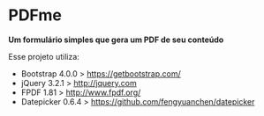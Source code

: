 # PDFme
**Um formulário simples que gera um PDF de seu conteúdo**


Esse projeto utiliza:

* Bootstrap 4.0.0 > https://getbootstrap.com/
* jQuery 3.2.1 > http://jquery.com
* FPDF 1.81 > http://www.fpdf.org/
* Datepicker 0.6.4 > https://github.com/fengyuanchen/datepicker
